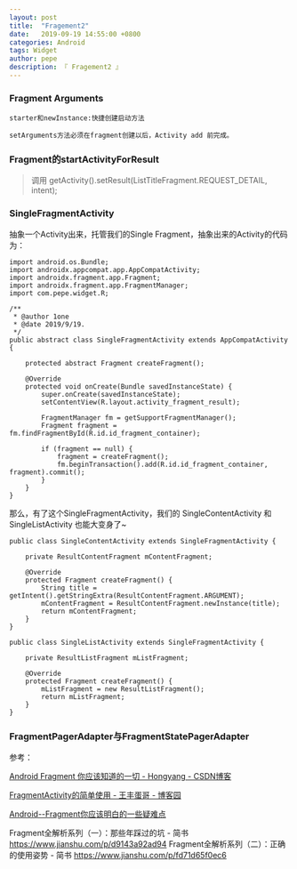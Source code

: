 ```yaml
---
layout: post
title:  "Fragement2"
date:   2019-09-19 14:55:00 +0800
categories: Android
tags: Widget
author: pepe
description: 『 Fragement2 』
---
```


### **Fragment Arguments**

```
starter和newInstance:快捷创建启动方法

setArguments方法必须在fragment创建以后，Activity add 前完成。
```

### **Fragment的startActivityForResult**

> 调用 getActivity().setResult(ListTitleFragment.REQUEST_DETAIL, intent);

### **SingleFragmentActivity**

抽象一个Activity出来，托管我们的Single Fragment，抽象出来的Activity的代码为：
```
import android.os.Bundle;
import androidx.appcompat.app.AppCompatActivity;
import androidx.fragment.app.Fragment;
import androidx.fragment.app.FragmentManager;
import com.pepe.widget.R;

/**
 * @author 1one
 * @date 2019/9/19.
 */
public abstract class SingleFragmentActivity extends AppCompatActivity {

    protected abstract Fragment createFragment();

    @Override
    protected void onCreate(Bundle savedInstanceState) {
        super.onCreate(savedInstanceState);
        setContentView(R.layout.activity_fragment_result);

        FragmentManager fm = getSupportFragmentManager();
        Fragment fragment = fm.findFragmentById(R.id.id_fragment_container);

        if (fragment == null) {
            fragment = createFragment();
            fm.beginTransaction().add(R.id.id_fragment_container, fragment).commit();
        }
    }
}
```

那么，有了这个SingleFragmentActivity，我们的 SingleContentActivity 和 SingleListActivity 也能大变身了~

```
public class SingleContentActivity extends SingleFragmentActivity {

    private ResultContentFragment mContentFragment;

    @Override
    protected Fragment createFragment() {
        String title = getIntent().getStringExtra(ResultContentFragment.ARGUMENT);
        mContentFragment = ResultContentFragment.newInstance(title);
        return mContentFragment;
    }
}

public class SingleListActivity extends SingleFragmentActivity {

    private ResultListFragment mListFragment;

    @Override
    protected Fragment createFragment() {
        mListFragment = new ResultListFragment();
        return mListFragment;
    }
}
```

### **FragmentPagerAdapter与FragmentStatePagerAdapter**






参考：

[Android Fragment 你应该知道的一切 - Hongyang - CSDN博客](https://blog.csdn.net/lmj623565791/article/details/42628537)

[FragmentActivity的简单使用 - 王丰蛋哥 - 博客园](https://www.cnblogs.com/wangfengdange/p/4918323.html)

[Android--Fragment你应该明白的一些疑难点](https://mp.weixin.qq.com/s/EYSGI0iX0etNLlKItM7HLw)

Fragment全解析系列（一）：那些年踩过的坑 - 简书
https://www.jianshu.com/p/d9143a92ad94
Fragment全解析系列（二）：正确的使用姿势 - 简书
https://www.jianshu.com/p/fd71d65f0ec6

